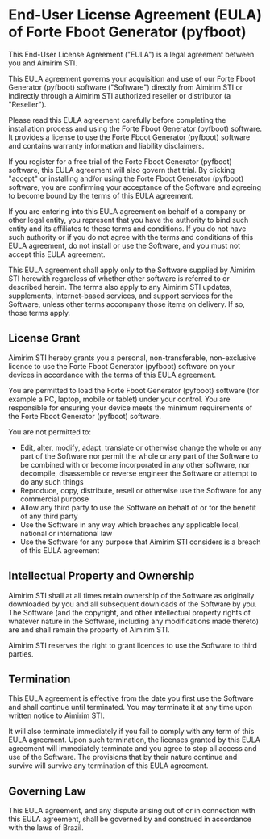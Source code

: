# End-User License Agreement (EULA) of Forte Fboot Generator (pyfboot) 
This End-User License Agreement ("EULA") is a legal agreement between you and Aimirim STI.

This EULA agreement governs your acquisition and use of our Forte Fboot Generator (pyfboot) software ("Software") directly from Aimirim STI or indirectly through a Aimirim STI authorized reseller or distributor (a "Reseller").

Please read this EULA agreement carefully before completing the installation process and using the Forte Fboot Generator (pyfboot) software. It provides a license to use the Forte Fboot Generator (pyfboot) software and contains warranty information and liability disclaimers.

If you register for a free trial of the Forte Fboot Generator (pyfboot) software, this EULA agreement will also govern that trial. By clicking "accept" or installing and/or using the Forte Fboot Generator (pyfboot) software, you are confirming your acceptance of the Software and agreeing to become bound by the terms of this EULA agreement.

If you are entering into this EULA agreement on behalf of a company or other legal entity, you represent that you have the authority to bind such entity and its affiliates to these terms and conditions. If you do not have such authority or if you do not agree with the terms and conditions of this EULA agreement, do not install or use the Software, and you must not accept this EULA agreement.

This EULA agreement shall apply only to the Software supplied by Aimirim STI herewith regardless of whether other software is referred to or described herein. The terms also apply to any Aimirim STI updates, supplements, Internet-based services, and support services for the Software, unless other terms accompany those items on delivery. If so, those terms apply.

## License Grant
Aimirim STI hereby grants you a personal, non-transferable, non-exclusive licence to use the Forte Fboot Generator (pyfboot) software on your devices in accordance with the terms of this EULA agreement.

You are permitted to load the Forte Fboot Generator (pyfboot) software (for example a PC, laptop, mobile or tablet) under your control. You are responsible for ensuring your device meets the minimum requirements of the Forte Fboot Generator (pyfboot) software.

You are not permitted to:

- Edit, alter, modify, adapt, translate or otherwise change the whole or any part of the Software nor permit the whole or any part of the Software to be combined with or become incorporated in any other software, nor decompile, disassemble or reverse engineer the Software or attempt to do any such things
- Reproduce, copy, distribute, resell or otherwise use the Software for any commercial purpose
- Allow any third party to use the Software on behalf of or for the benefit of any third party
- Use the Software in any way which breaches any applicable local, national or international law
- Use the Software for any purpose that Aimirim STI considers is a breach of this EULA agreement

## Intellectual Property and Ownership
Aimirim STI shall at all times retain ownership of the Software as originally downloaded by you and all subsequent downloads of the Software by you. The Software (and the copyright, and other intellectual property rights of whatever nature in the Software, including any modifications made thereto) are and shall remain the property of Aimirim STI.

Aimirim STI reserves the right to grant licences to use the Software to third parties.

## Termination
This EULA agreement is effective from the date you first use the Software and shall continue until terminated. You may terminate it at any time upon written notice to Aimirim STI.

It will also terminate immediately if you fail to comply with any term of this EULA agreement. Upon such termination, the licenses granted by this EULA agreement will immediately terminate and you agree to stop all access and use of the Software. The provisions that by their nature continue and survive will survive any termination of this EULA agreement.

## Governing Law
This EULA agreement, and any dispute arising out of or in connection with this EULA agreement, shall be governed by and construed in accordance with the laws of Brazil.
